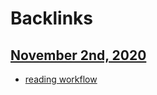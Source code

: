 
# Backlinks
## [November 2nd, 2020](<November 2nd, 2020.md>)
- [reading workflow](<reading workflow.md>)

